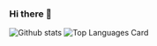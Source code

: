 ### Hi there 👋

<!--
**zer4tul/zer4tul** is a ✨ _special_ ✨ repository because its `README.md` (this file) appears on your GitHub profile.

Here are some ideas to get you started:

- 🔭 I’m currently working on ...
- 🌱 I’m currently learning ...
- 👯 I’m looking to collaborate on ...
- 🤔 I’m looking for help with ...
- 💬 Ask me about ...
- 📫 How to reach me: ...
- 😄 Pronouns: ...
- ⚡ Fun fact: ...
-->

![Github stats](https://github-readme-stats.vercel.app/api?username=zer4tul&show_icons=true&theme=gruvbox)
![Top Languages Card](https://github-readme-stats.vercel.app/api/top-langs/?username=zer4tul&theme=gruvbox&layout=compact)
